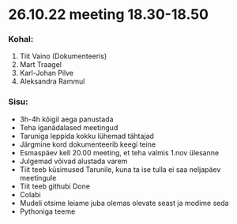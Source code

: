 # 26.10.22 meeting 18.30-18.50
### Kohal:
1) Tiit Vaino (Dokumenteeris)
2) Mart Traagel
3) Karl-Johan Pilve
4) Aleksandra Rammul

### Sisu:
* 3h-4h  kõigil aega panustada
* Teha iganädalased meetingud
* Taruniga leppida kokku lühemad tähtajad
* Järgmine kord dokumenteerib keegi teine
* Esmaspäev kell 20.00 meeting, et teha valmis 1.nov ülesanne
* Julgemad võivad alustada varem
* Tiit teeb küsimused Tarunile, kuna ta ise tulla ei saa neljapäev meetingule
* Tiit teeb githubi Done    
* Colabi
* Mudeli otsime leiame juba olemas olevate seast ja modime seda
* Pythoniga teeme
